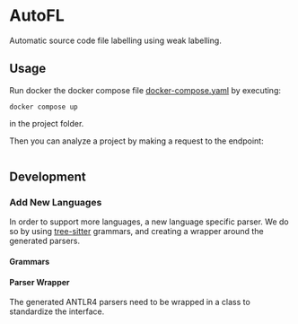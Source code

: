 # AutoFL

Automatic source code file labelling using weak labelling.

## Usage

Run docker the docker compose file [docker-compose.yaml](docker-compose.yaml) by executing:
```shell
docker compose up
```
in the project folder.

Then you can analyze a project by making a request to the endpoint:
```shell

```

## Development

### Add New Languages 

In order to support more languages, a new language specific parser. We do so by using [tree-sitter](https://tree-sitter.github.io/tree-sitter/) grammars, 
and creating a wrapper around the generated parsers. 

#### Grammars

#### Parser Wrapper

The generated ANTLR4 parsers need to be wrapped in a class to standardize the interface. 
